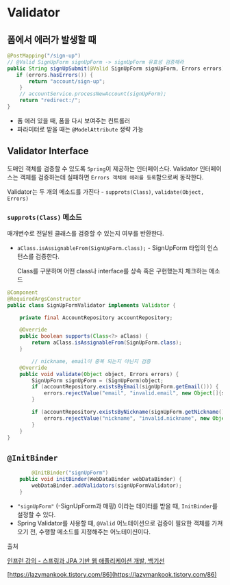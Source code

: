 # Validator

## 폼에서 에러가 발생할 때

```java
@PostMapping("/sign-up")
// @Valid SignUpForm signUpForm -> signUpForm 유효성 검증해라
public String signUpSubmit(@Valid SignUpForm signUpForm, Errors errors) {
   if (errors.hasErrors()) {
       return "account/sign-up";
    }
    // accountService.processNewAccount(signUpForm);
    return "redirect:/";
}
```

- 폼 에러 있을 때, 폼을 다시 보여주는 컨트롤러
- 파라미터로 받을 때는 `@ModelAttribute` 생략 가능

## Validator Interface

도매인 객체를 검증할 수 있도록 `Spring`이 제공하는 인터페이스다. Validator 인터페이스는 객체를 검증하는데 실패하면 `Errors 객체에 에러를 등록`함으로써 동작한다.

Validator는 두 개의 메소드를 가진다 - `supprots(Class)`, `validate(Object, Errors)`

### `supprots(Class)` 메소드

매개변수로 전달된 클래스를 검증할 수 있는지 여부를 반환한다.

- `aClass.isAssignableFrom(SignUpForm.class);` - SignUpForm 타입의 인스턴스를 검증한다.

    Class를 구분하며 어떤 class나 interface를 상속 혹은 구현했는지 체크하는 메소드

```java
@Component
@RequiredArgsConstructor
public class SignUpFormValidator implements Validator {

    private final AccountRepository accountRepository;

    @Override
    public boolean supports(Class<?> aClass) {
        return aClass.isAssignableFrom(SignUpForm.class);
    }

		// nickname, email이 중복 되는지 아닌지 검증
    @Override
    public void validate(Object object, Errors errors) {
        SignUpForm signUpForm = (SignUpForm)object;
        if (accountRepository.existsByEmail(signUpForm.getEmail())) {
            errors.rejectValue("email", "invalid.email", new Object[]{signUpForm.getEmail()}, "이미 사용중인 이메일입니다.");
        }

        if (accountRepository.existsByNickname(signUpForm.getNickname())) {
            errors.rejectValue("nickname", "invalid.nickname", new Object[]{signUpForm.getEmail()}, "이미 사용중인 닉네임입니다.");
        }
    }
}
```

## `@InitBinder`

```java
		@InitBinder("signUpForm")
    public void initBinder(WebDataBinder webDataBinder) {
        webDataBinder.addValidators(signUpFormValidator);
    }
```

- `"signUpForm"` (-SignUpForm과 매핑) 이라는 데이터를 받을 때, `InitBinder`를 설정할 수 있다.
- Spring Validator를 사용할 때, `@Valid` 어노테이션으로 검증이 필요한 객체를 가져오기 전, 수행할 메소드를 지정해주는 어노테이션이다.

출처 

[인프런 강의 - 스프링과 JPA 기반 웹 애플리케이션 개발, 백기선]([https://www.inflearn.com/course/스프링-JPA-웹앱](https://www.inflearn.com/course/%EC%8A%A4%ED%94%84%EB%A7%81-JPA-%EC%9B%B9%EC%95%B1))

[https://lazymankook.tistory.com/86](https://lazymankook.tistory.com/86)
